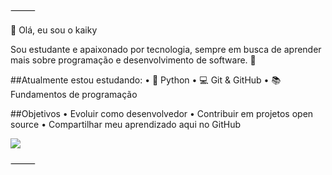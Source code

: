 
⸻

👋 Olá, eu sou o kaiky

Sou estudante e apaixonado por tecnologia, sempre em busca de aprender mais sobre programação e desenvolvimento de software. 🚀

##Atualmente estou estudando:
	•	🐍 Python
	•	💻 Git & GitHub
	•	📚 Fundamentos de programação

 ##Objetivos
	•	Evoluir como desenvolvedor
	•	Contribuir em projetos open source
	•	Compartilhar meu aprendizado aqui no GitHub

[![](<img width="70" height="70" alt="image" src="https://github.com/user-attachments/assets/2ba9fd22-d98c-4f67-8c03-0450e9f31482" />)](teodorokaiky2@gmail.com)


⸻
